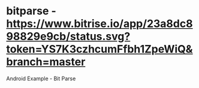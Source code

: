 # bitparse - https://www.bitrise.io/app/23a8dc898829e9cb/status.svg?token=YS7K3czhcumFfbh1ZpeWiQ&branch=master
Android Example - Bit Parse
